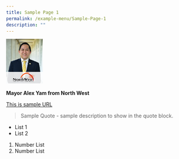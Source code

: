 ```yaml
---
title: Sample Page 1
permalink: /example-menu/Sample-Page-1
description: ""
---
```

<img height="auto" src="/images/Mayors/Alex_Yam2.png" width="100px">

**Mayor Alex Yam from North West**

[This is sample URL](https://www.pa.gov.sg)

> Sample Quote - sample description to show in the quote block.

* List 1
* List 2

1. Number List 
2. Number List